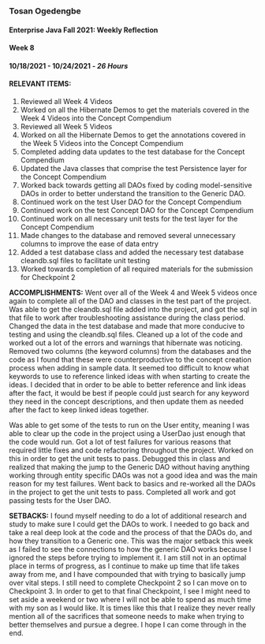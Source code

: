 ### Tosan Ogedengbe
#### Enterprise Java Fall 2021: Weekly Reflection

#### Week 8
#### 10/18/2021 - 10/24/2021 - *26 Hours*


#### RELEVANT ITEMS:
1. Reviewed all Week 4 Videos
2. Worked on all the Hibernate Demos to get the materials covered in the Week 4 Videos into the Concept Compendium
3. Reviewed all Week 5 Videos
4. Worked on all the Hibernate Demos to get the annotations covered in the Week 5 Videos into the Concept Compendium
5. Completed adding data updates to the test database for the Concept Compendium
6. Updated the Java classes that comprise the test Persistence layer for the Concept Compendium
7. Worked back towards getting all DAOs fixed by coding model-sensitive DAOs in order to better understand the transition to the Generic DAO. 
8. Continued work on the test User DAO for the Concept Compendium
9. Continued work on the test Concept DAO for the Concept Compendium
10. Continued work on all necessary unit tests for the test layer for the Concept Compendium
11. Made changes to the database and removed several unnecessary columns to improve the ease of data entry
12. Added a test database class and added the necessary test database cleandb.sql files to facilitate unit testing
13. Worked towards completion of all required materials for the submission for Checkpoint 2


**ACCOMPLISHMENTS:** Went over all of the Week 4 and Week 5 videos once again to complete all of the DAO and classes in the test part of the project. Was able to get the cleandb.sql file added
into the project, and got the sql in that file to work after troubleshooting assistance during the class period. Changed the data in the test database and made that more 
conducive to testing and using the cleandb.sql files. Cleaned up a lot of the code and worked out a lot of the errors and warnings that hibernate was noticing. Removed two 
columns (the keyword columns) from the databases and the code as I found that these were counterproductive to the concept creation process when adding in sample data. It
seemed too difficult to know what keywords to use to reference linked ideas with when starting to create the ideas. I decided that in order to be able to better reference 
and link ideas after the fact, it would be best if people could just search for any keyword they need in the concept descriptions, and then update them as needed after the
fact to keep linked ideas together.


Was able to get some of the tests to run on the User entity, meaning I was able to clear up the code in the project using a UserDao just enough that the code would run. Got
a lot of test failures for various reasons that required little fixes and code refactoring throughout the project. Worked on this in order to get the unit tests to pass.
Debugged this in class and realized that making the jump to the Generic DAO without having anything working through entity specific DAOs was not a good idea and was the main
reason for my test failures. Went back to basics and re-worked all the DAOs in the project to get the unit tests to pass. Completed all work and got passing tests for the
User DAO. 


**SETBACKS:** I found myself needing to do a lot of additional research and study to make sure I could get the DAOs to work. I needed to go back and take a real deep look at the code and
the process of that the DAOs do, and how they transition to a Generic one. This was the major setback this week as I failed to see the connections to how the generic DAO
works because I ignored the steps before trying to implement it. I am still not in an optimal place in terms of progress, as I continue to make up time that life takes away
from me, and I have compounded that with trying to basically jump over vital steps. I still need to complete Checkpoint 2 so I can move on to Checkpoint 3. In order to get
to that final Checkpoint, I see I might need to set aside a weekend or two where I will not be able to spend as much time with my son as I would like. It is times like this
that I realize they never really mention all of the sacrifices that someone needs to make when trying to better themselves and pursue a degree. I hope I can come through in
the end.



